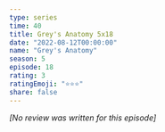 ```yaml
---
type: series
time: 40
title: Grey's Anatomy 5x18
date: "2022-08-12T00:00:00"
name: "Grey's Anatomy"
season: 5
episode: 18
rating: 3
ratingEmoji: "⭐️⭐️⭐️"
share: false
---
```


_[No review was written for this episode]_
